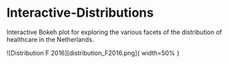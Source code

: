 # Interactive-Distributions
Interactive Bokeh plot for exploring the various facets of the distribution of healthcare in the Netherlands.

![Distribution F 2016][distribution_F2016.png]{ width=50% }
